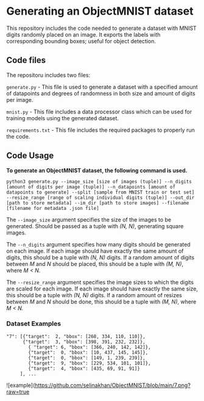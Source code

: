 # Generating an ObjectMNIST dataset
This repository includes the code needed to generate a dataset with MNIST digits randomly placed on an image. It exports the labels with corresponding bounding boxes; useful for object detection.

## Code files

The repositoru includes two files:

`generate.py` - This file is used to generate a dataset with a specified amount of datapoints and degrees of randomness in both size and amount of digits per image. 

`mnist.py` - This file includes a data processor class which can be used for training models using the generated dataset.

`requirements.txt` - This file includes the required packages to properly run the code.

## Code Usage

**To generate an ObjectMNIST dataset, the following command is used.**

`python3 generate.py --image_size [size of images (tuple)] --n_digits [amount of digits per image (tuple)] --n_datapoints [amount of datapoints to generate] --split [sample from MNIST train or test set] --resize_range [range of scaling individual digits (tuple)] --out_dir [path to store metadata] --im_dir [path to store images] --filename [filename for metadata .json file]`

The `--image_size` argument specifies the size of the images to be generated. Should be passed as a tuple with *(N, N)*, generating square images.

The `--n_digits` argument specifies how many digits should be generated on each image. If each image should have exactly the same amount of digits, this should be a tuple with *(N, N)* digits. If a random amount of digits between *M* and *N* should be placed, this should be a tuple with *(M, N)*, where *M < N.*  

The `--resize_range` argument specifies the image sizes to which the digits are scaled for each image. If each image should have exactly the same size, this should be a tuple with *(N, N)* digits. If a random amount of resizes between *M* and *N* should be done, this should be a tuple with *(M, N)*, where *M < N.*  


### Dataset Examples

```
"7": [{"target":  2, "bbox": [268, 334, 110, 110]},
	  {"target":  3, "bbox": [398, 391, 232, 232]},
		{ "target": 6, "bbox": [366, 240, 142, 142]},
		{"target":  0, "bbox": [10, 437, 145, 145]},
		{"target":  0, "bbox": [149, 1, 239, 239]},
		{"target":  9, "bbox": [229, 534, 101, 101]},
		{"target":  4, "bbox": [435, 69, 91, 91]}
	 ], ...
```



![example](https://github.com/selinakhan/ObjectMNIST/blob/main/7.png?raw=true
 
